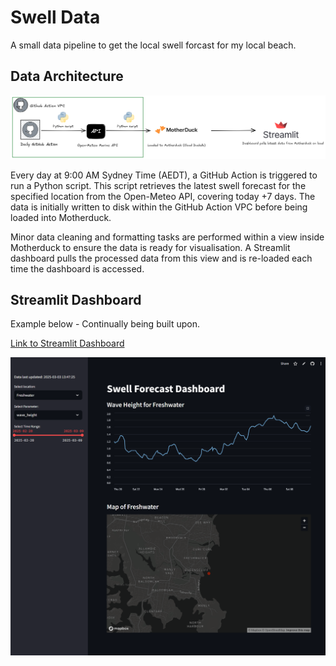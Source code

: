 # Swell Data

A small data pipeline to get the local swell forcast for my local beach.

## Data Architecture

![Architecture](./images/architecture.png)

Every day at 9:00 AM Sydney Time (AEDT), a GitHub Action is triggered to run a Python script. This script retrieves the latest swell forecast for the specified location from the Open-Meteo API, covering today +7 days. The data is initially written to disk within the GitHub Action VPC before being loaded into Motherduck.

Minor data cleaning and formatting tasks are performed within a view inside Motherduck to ensure the data is ready for visualisation. A Streamlit dashboard pulls the processed data from this view and is re-loaded each time the dashboard is accessed.

## Streamlit Dashboard

Example below - Continually being built upon.

[Link to Streamlit Dashboard](https://swelldata-g8c7djod5rqc6xfwqzkcex.streamlit.app/)

![Dashboard](./images/dashboard_screengrab.png)



